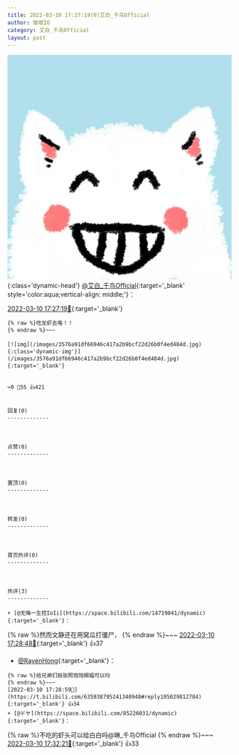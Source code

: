 ```yaml
---
title: 2022-03-10 17:27:19(0)艾白_千鸟Official
author: 御坂IO
category: 艾白_千鸟Official
layout: post
---
```


![img](/images/9ae8b9445fd0665cc014d9080156a45271be73c6.jpg){:class='dynamic-head'}
[@艾白_千鸟Official](https://space.bilibili.com/334537711/dynamic){:target='_blank' style='color:aqua;vertical-align: middle;'}：

[2022-03-10 17:27:19🔗](https://t.bilibili.com/635938795241340948){:target='_blank'}

~~~
{% raw %}吃龙虾去咯！！
{% endraw %}~~~

[![img](/images/3576a91df66946c417a2b9bcf22d26b0f4ed484d.jpg){:class='dynamic-img'}](/images/3576a91df66946c417a2b9bcf22d26b0f4ed484d.jpg){:target='_blank'}


↪️0 💬55 👍421


回复(0)
-------------



点赞(0)
-------------



置顶(0)
-------------



转发(0)
-------------



首页热评(0)
-------------



热评(3)
-------------

+ [@无悔一生控IoIi](https://space.bilibili.com/14719041/dynamic){:target='_blank'}：
~~~
{% raw %}然而文静还在用窝瓜打僵尸，
{% endraw %}~~~
[2022-03-10 17:28:48🔗](https://t.bilibili.com/635938795241340948#reply105029872656){:target='_blank'} 👍37
+ [@RayenHong](https://space.bilibili.com/20185970/dynamic){:target='_blank'}：
~~~
{% raw %}给兄弟们拍张照饱饱眼福可以吗
{% endraw %}~~~
[2022-03-10 17:28:59🔗](https://t.bilibili.com/635938795241340948#reply105029812784){:target='_blank'} 👍34
+ [@ドヤ](https://space.bilibili.com/85226031/dynamic){:target='_blank'}：
~~~
{% raw %}不吃的虾头可以给白白吗@琳_千鸟Official
{% endraw %}~~~
[2022-03-10 17:32:21🔗](https://t.bilibili.com/635938795241340948#reply105030178576){:target='_blank'} 👍33


